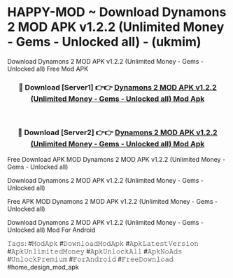 # HAPPY-MOD ~ Download Dynamons 2 MOD APK v1.2.2 (Unlimited Money - Gems - Unlocked all) - (ukmim)
Download Dynamons 2 MOD APK v1.2.2 (Unlimited Money - Gems - Unlocked all) Free Mod APK

<div align="center">
<h3>🔴 Download [Server1] 👉👉 <a href="https://apk-comot.site?title=Dynamons_2_MOD_APK_v1.2.2_(Unlimited_Money_-_Gems_-_Unlocked_all)">Dynamons 2 MOD APK v1.2.2 (Unlimited Money - Gems - Unlocked all) Mod Apk</a></h3><br>

<h3>🔴 Download [Server2] 👉👉 <a href="https://apk-comot.site?title=Dynamons_2_MOD_APK_v1.2.2_(Unlimited_Money_-_Gems_-_Unlocked_all)">Dynamons 2 MOD APK v1.2.2 (Unlimited Money - Gems - Unlocked all) Mod Apk</a></h3>
</div>


Free Download APK MOD Dynamons 2 MOD APK v1.2.2 (Unlimited Money - Gems - Unlocked all)

Download Dynamons 2 MOD APK v1.2.2 (Unlimited Money - Gems - Unlocked all) 

Free APK MOD Dynamons 2 MOD APK v1.2.2 (Unlimited Money - Gems - Unlocked all) 

Download Dynamons 2 MOD APK v1.2.2 (Unlimited Money - Gems - Unlocked all) Mod For Android

𝚃𝚊𝚐𝚜: #𝙼𝚘𝚍𝙰𝚙𝚔 #𝙳𝚘𝚠𝚗𝚕𝚘𝚊𝚍𝙼𝚘𝚍𝙰𝚙𝚔 #𝙰𝚙𝚔𝙻𝚊𝚝𝚎𝚜𝚝𝚅𝚎𝚛𝚜𝚒𝚘𝚗 #𝙰𝚙𝚔𝚄𝚗𝚕𝚒𝚖𝚒𝚝𝚎𝚍𝙼𝚘𝚗𝚎𝚢 #𝙰𝚙𝚔𝚄𝚗𝚕𝚘𝚌𝚔𝙰𝚕𝚕 #𝙰𝚙𝚔𝙽𝚘𝙰𝚍𝚜 #𝚄𝚗𝚕𝚘𝚌𝚔𝙿𝚛𝚎𝚖𝚒𝚞𝚖 #𝙵𝚘𝚛𝙰𝚗𝚍𝚛𝚘𝚒𝚍 #𝙵𝚛𝚎𝚎𝙳𝚘𝚠𝚗𝚕𝚘𝚊𝚍 #home_design_mod_apk
